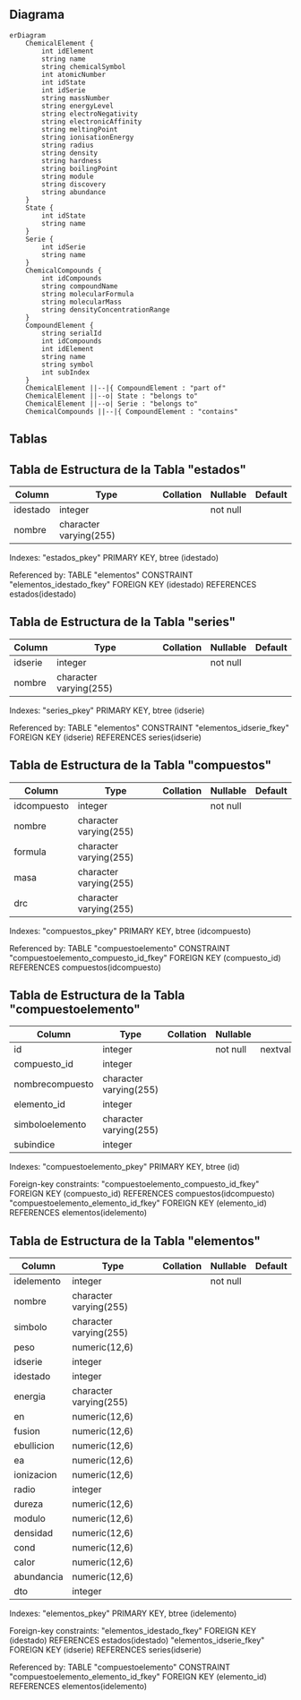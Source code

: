 
## Diagrama

```mermaid
erDiagram
    ChemicalElement {
        int idElement
        string name
        string chemicalSymbol
        int atomicNumber
        int idState
        int idSerie
        string massNumber
        string energyLevel
        string electroNegativity
        string electronicAffinity
        string meltingPoint
        string ionisationEnergy
        string radius
        string density
        string hardness
        string boilingPoint
        string module
        string discovery
        string abundance
    }
    State {
        int idState
        string name
    }
    Serie {
        int idSerie
        string name
    }
    ChemicalCompounds {
        int idCompounds
        string compoundName
        string molecularFormula
        string molecularMass
        string densityConcentrationRange
    }
    CompoundElement {
        string serialId
        int idCompounds
        int idElement
        string name
        string symbol
        int subIndex
    }
    ChemicalElement ||--|{ CompoundElement : "part of"
    ChemicalElement ||--o| State : "belongs to"
    ChemicalElement ||--o| Serie : "belongs to"
    ChemicalCompounds ||--|{ CompoundElement : "contains"

```

## Tablas
## Tabla de Estructura de la Tabla "estados"

| Column   |          Type          | Collation | Nullable | Default |
|----------|------------------------|-----------|----------|---------|
| idestado | integer                |           | not null |         |
| nombre   | character varying(255) |           |          |         |

Indexes:
    "estados_pkey" PRIMARY KEY, btree (idestado)

Referenced by:
    TABLE "elementos" CONSTRAINT "elementos_idestado_fkey" FOREIGN KEY (idestado) REFERENCES estados(idestado)


## Tabla de Estructura de la Tabla "series"

| Column  |          Type          | Collation | Nullable | Default |
|---------|------------------------|-----------|----------|---------|
| idserie | integer                |           | not null |         |
| nombre  | character varying(255) |           |          |         |

Indexes:
    "series_pkey" PRIMARY KEY, btree (idserie)

Referenced by:
    TABLE "elementos" CONSTRAINT "elementos_idserie_fkey" FOREIGN KEY (idserie) REFERENCES series(idserie)

## Tabla de Estructura de la Tabla "compuestos"

| Column      |          Type          | Collation | Nullable | Default |
|-------------|------------------------|-----------|----------|---------|
| idcompuesto | integer                |           | not null |         |
| nombre      | character varying(255) |           |          |         |
| formula     | character varying(255) |           |          |         |
| masa        | character varying(255) |           |          |         |
| drc         | character varying(255) |           |          |         |

Indexes:
    "compuestos_pkey" PRIMARY KEY, btree (idcompuesto)

Referenced by:
    TABLE "compuestoelemento" CONSTRAINT "compuestoelemento_compuesto_id_fkey" FOREIGN KEY (compuesto_id) REFERENCES compuestos(idcompuesto)

## Tabla de Estructura de la Tabla "compuestoelemento"

| Column          |          Type          | Collation | Nullable |                                     Default                                      |
|-----------------|------------------------|-----------|----------|---------------------------------------------------------------------------------|
| id              | integer                |           | not null | nextval('compuestoelemento_id_seq'::regclass)                                   |
| compuesto_id    | integer                |           |          |                                                                                 |
| nombrecompuesto | character varying(255) |           |          |                                                                                 |
| elemento_id     | integer                |           |          |                                                                                 |
| simboloelemento | character varying(255) |           |          |                                                                                 |
| subindice       | integer                |           |          |                                                                                 |

Indexes:
    "compuestoelemento_pkey" PRIMARY KEY, btree (id)

Foreign-key constraints:
    "compuestoelemento_compuesto_id_fkey" FOREIGN KEY (compuesto_id) REFERENCES compuestos(idcompuesto)
    "compuestoelemento_elemento_id_fkey" FOREIGN KEY (elemento_id) REFERENCES elementos(idelemento)


## Tabla de Estructura de la Tabla "elementos"

| Column      |          Type          | Collation | Nullable | Default |
|-------------|------------------------|-----------|----------|---------|
| idelemento  | integer                |           | not null |         |
| nombre      | character varying(255) |           |          |         |
| simbolo     | character varying(255) |           |          |         |
| peso        | numeric(12,6)          |           |          |         |
| idserie     | integer                |           |          |         |
| idestado    | integer                |           |          |         |
| energia     | character varying(255) |           |          |         |
| en          | numeric(12,6)          |           |          |         |
| fusion      | numeric(12,6)          |           |          |         |
| ebullicion  | numeric(12,6)          |           |          |         |
| ea          | numeric(12,6)          |           |          |         |
| ionizacion  | numeric(12,6)          |           |          |         |
| radio       | integer                |           |          |         |
| dureza      | numeric(12,6)          |           |          |         |
| modulo      | numeric(12,6)          |           |          |         |
| densidad    | numeric(12,6)          |           |          |         |
| cond        | numeric(12,6)          |           |          |         |
| calor       | numeric(12,6)          |           |          |         |
| abundancia  | numeric(12,6)          |           |          |         |
| dto         | integer                |           |          |         |

Indexes:
    "elementos_pkey" PRIMARY KEY, btree (idelemento)

Foreign-key constraints:
    "elementos_idestado_fkey" FOREIGN KEY (idestado) REFERENCES estados(idestado)
    "elementos_idserie_fkey" FOREIGN KEY (idserie) REFERENCES series(idserie)

Referenced by:
    TABLE "compuestoelemento" CONSTRAINT "compuestoelemento_elemento_id_fkey" FOREIGN KEY (elemento_id) REFERENCES elementos(idelemento)



